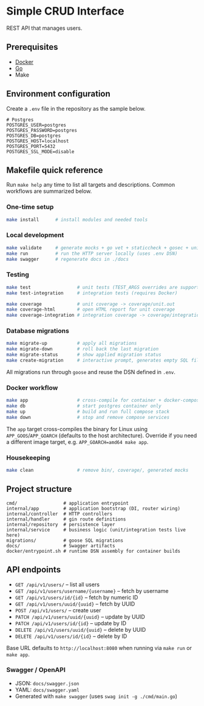 # Simple CRUD Interface

REST API that manages users.

## Prerequisites

- [Docker](https://www.docker.com/get-started/)
- [Go](https://go.dev/dl/)
- Make

## Environment configuration

Create a `.env` file in the repository as the sample below.

```env
# Postgres
POSTGRES_USER=postgres
POSTGRES_PASSWORD=postgres
POSTGRES_DB=postgres
POSTGRES_HOST=localhost
POSTGRES_PORT=5432
POSTGRES_SSL_MODE=disable
```

## Makefile quick reference

Run `make help` any time to list all targets and descriptions. Common workflows are summarized below.

### One-time setup

```bash
make install      # install modules and needed tools 
```

### Local development

```bash
make validate     # generate mocks + go vet + staticcheck + gosec + unit tests
make run          # run the HTTP server locally (uses .env DSN)
make swagger      # regenerate docs in ./docs
```

### Testing

```bash
make test                 # unit tests (TEST_ARGS overrides are supported)
make test-integration     # integration tests (requires Docker)

make coverage             # unit coverage -> coverage/unit.out
make coverage-html        # open HTML report for unit coverage
make coverage-integration # integration coverage -> coverage/integration.out
```

### Database migrations

```bash
make migrate-up           # apply all migrations
make migrate-down         # roll back the last migration
make migrate-status       # show applied migration status
make create-migration     # interactive prompt, generates empty SQL file
```

All migrations run through `goose` and reuse the DSN defined in `.env`.

### Docker workflow

```bash
make app                  # cross-compile for container + docker-compose up app
make db                   # start postgres container only
make up                   # build and run full compose stack
make down                 # stop and remove compose services
```

The `app` target cross-compiles the binary for Linux using `APP_GOOS`/`APP_GOARCH` (defaults to the host architecture). Override if you need a different image target, e.g. `APP_GOARCH=amd64 make app`.

### Housekeeping

```bash
make clean                # remove bin/, coverage/, generated mocks
```

## Project structure

```
cmd/                 # application entrypoint
internal/app         # application bootstrap (DI, router wiring)
internal/controller  # HTTP controllers
internal/handler     # gin route definitions
internal/repository  # persistence layer
internal/service     # business logic (unit/integration tests live here)
migrations/          # goose SQL migrations
docs/                # Swagger artifacts
docker/entrypoint.sh # runtime DSN assembly for container builds
```

## API endpoints

- `GET /api/v1/users/` – list all users
- `GET /api/v1/users/username/{username}` – fetch by username
- `GET /api/v1/users/id/{id}` – fetch by numeric ID
- `GET /api/v1/users/uuid/{uuid}` – fetch by UUID
- `POST /api/v1/users/` – create user
- `PATCH /api/v1/users/uuid/{uuid}` – update by UUID
- `PATCH /api/v1/users/id/{id}` – update by ID
- `DELETE /api/v1/users/uuid/{uuid}` – delete by UUID
- `DELETE /api/v1/users/id/{id}` – delete by ID

Base URL defaults to `http://localhost:8080` when running via `make run` or `make app`.

### Swagger / OpenAPI

- JSON: `docs/swagger.json`
- YAML: `docs/swagger.yaml`
- Generated with `make swagger` (uses `swag init -g ./cmd/main.go`)
